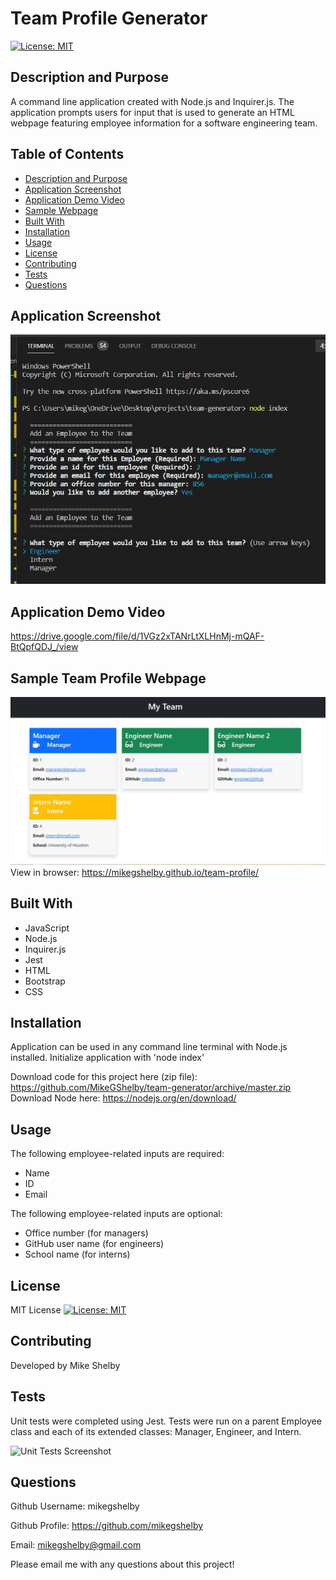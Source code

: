 # Team Profile Generator
[![License: MIT](https://img.shields.io/badge/License-MIT-yellow.svg)](https://opensource.org/licenses/MIT)

## Description and Purpose
A command line application created with Node.js and Inquirer.js. The application prompts users for input that is used to generate an HTML webpage featuring employee information for a software engineering team.

## Table of Contents
  - [Description and Purpose](#description-and-purpose)
  - [Application Screenshot](#application-screenshot)
  - [Application Demo Video](#application-demo-video)
  - [Sample Webpage](#sample-team-profile-webpage)
  - [Built With](#built-with)
  - [Installation](#installation)
  - [Usage](#usage)
  - [License](#license)
  - [Contributing](#contributing)
  - [Tests](#tests)
  - [Questions](#questions)

## Application Screenshot
![Team Profile Generator Screenshot](./assets/images/application-screenshot.jpg "Application Screenshot")

## Application Demo Video
https://drive.google.com/file/d/1VGz2xTANrLtXLHnMj-mQAF-BtQpfQDJ_/view

## Sample Team Profile Webpage
![Team Profile Webpage Screenshot](./assets/images/webpage-screenshot.jpg "Webpage Screenshot")
View in browser: https://mikegshelby.github.io/team-profile/

## Built With
* JavaScript
* Node.js
* Inquirer.js
* Jest
* HTML
* Bootstrap
* CSS

## Installation
Application can be used in any command line terminal with Node.js installed. Initialize application with 'node index'

Download code for this project here (zip file): https://github.com/MikeGShelby/team-generator/archive/master.zip
Download Node here: https://nodejs.org/en/download/

## Usage
The following employee-related inputs are required:
- Name
- ID
- Email

The following employee-related inputs are optional:
- Office number (for managers)
- GitHub user name (for engineers)
- School name (for interns)

## License
MIT License
[![License: MIT](https://img.shields.io/badge/License-MIT-yellow.svg)](https://opensource.org/licenses/MIT)

## Contributing
Developed by Mike Shelby

## Tests
Unit tests were completed using Jest. Tests were run on a parent Employee class and each of its extended classes: Manager, Engineer, and Intern.

![Unit Tests Screenshot](https://github.com/mikegshelby/team-generator/raw/master/assets/videos/four-passing-tests.gif "Tests GIF")

## Questions
Github Username: mikegshelby

Github Profile: https://github.com/mikegshelby

Email: mikegshelby@gmail.com

Please email me with any questions about this project!